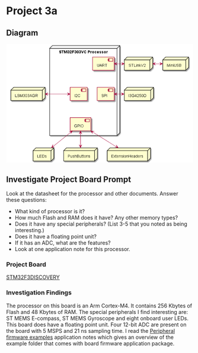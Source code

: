 # Project 3a
## Diagram
![STM32 Block Diagram](stm32_hardware_block_diagram.png?raw=true "STM32 Hardware Block Diagram")

## Investigate Project Board Prompt
Look at the datasheet for the processor and other documents. Answer these questions:
- What kind of processor is it?
- How much Flash and RAM does it have? Any other memory types?
- Does it have any special peripherals? (List 3-5 that you noted as being interesting.)
- Does it have a floating point unit?
- If it has an ADC, what are the features?
- Look at one application note for this processor.

### Project Board
[STM32F3DISCOVERY](https://www.st.com/en/evaluation-tools/stm32f3discovery.html#documentation)

### Investigation Findings
The processor on this board is an Arm Cortex-M4. It contains 256 Kbytes of Flash and 48 Kbytes of RAM. The special peripherals I find interesting are: ST MEMS E-compass, ST MEMS Gyroscope and eight onboard user LEDs. This board does have a floating point unit. Four 12-bit ADC are present on the board with 5 MSPS and 21 ns sampling time. I read the [Peripheral firmware examples](https://www.st.com/resource/en/application_note/an4157-stm32f3discovery-peripheral-firmware-examples-stmicroelectronics.pdf) application notes which gives an overview of the example folder that comes with board firmware application package.